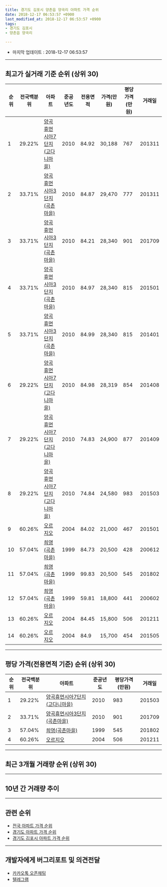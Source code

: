```yaml
---
title: 경기도 김포시 양촌읍 양곡리 아파트 가격 순위
date: 2018-12-17 06:53:57 +0900
last_modified_at: 2018-12-17 06:53:57 +0900
tags:
- 경기도 김포시
- 양촌읍 양곡리

---
```


* 마지막 업데이트 : 2018-12-17 06:53:57

---

## 최고가 실거래 기준 순위 (상위 30)


|순위|전국백분위|아파트|준공년도|전용면적|가격(만원)|평당가격(만원)|거래일|
|---|---|---|---|---|---|---|---|
|1|29.22%|[양곡휴먼시아7단지(고다니마을)](https://search.naver.com/search.naver?query=%EA%B2%BD%EA%B8%B0%EB%8F%84+%EA%B9%80%ED%8F%AC%EC%8B%9C+%EC%96%91%EC%B4%8C%EC%9D%8D+%EC%96%91%EA%B3%A1%EB%A6%AC+%EC%96%91%EA%B3%A1%ED%9C%B4%EB%A8%BC%EC%8B%9C%EC%95%847%EB%8B%A8%EC%A7%80%28%EA%B3%A0%EB%8B%A4%EB%8B%88%EB%A7%88%EC%9D%84%29)|2010|84.92|30,188|767|201311|
|2|33.71%|[양곡휴먼시아3단지(곡촌마을)](https://search.naver.com/search.naver?query=%EA%B2%BD%EA%B8%B0%EB%8F%84+%EA%B9%80%ED%8F%AC%EC%8B%9C+%EC%96%91%EC%B4%8C%EC%9D%8D+%EC%96%91%EA%B3%A1%EB%A6%AC+%EC%96%91%EA%B3%A1%ED%9C%B4%EB%A8%BC%EC%8B%9C%EC%95%843%EB%8B%A8%EC%A7%80%28%EA%B3%A1%EC%B4%8C%EB%A7%88%EC%9D%84%29)|2010|84.87|29,470|777|201311|
|3|33.71%|[양곡휴먼시아3단지(곡촌마을)](https://search.naver.com/search.naver?query=%EA%B2%BD%EA%B8%B0%EB%8F%84+%EA%B9%80%ED%8F%AC%EC%8B%9C+%EC%96%91%EC%B4%8C%EC%9D%8D+%EC%96%91%EA%B3%A1%EB%A6%AC+%EC%96%91%EA%B3%A1%ED%9C%B4%EB%A8%BC%EC%8B%9C%EC%95%843%EB%8B%A8%EC%A7%80%28%EA%B3%A1%EC%B4%8C%EB%A7%88%EC%9D%84%29)|2010|84.21|28,340|901|201709|
|4|33.71%|[양곡휴먼시아3단지(곡촌마을)](https://search.naver.com/search.naver?query=%EA%B2%BD%EA%B8%B0%EB%8F%84+%EA%B9%80%ED%8F%AC%EC%8B%9C+%EC%96%91%EC%B4%8C%EC%9D%8D+%EC%96%91%EA%B3%A1%EB%A6%AC+%EC%96%91%EA%B3%A1%ED%9C%B4%EB%A8%BC%EC%8B%9C%EC%95%843%EB%8B%A8%EC%A7%80%28%EA%B3%A1%EC%B4%8C%EB%A7%88%EC%9D%84%29)|2010|84.97|28,340|815|201501|
|5|33.71%|[양곡휴먼시아3단지(곡촌마을)](https://search.naver.com/search.naver?query=%EA%B2%BD%EA%B8%B0%EB%8F%84+%EA%B9%80%ED%8F%AC%EC%8B%9C+%EC%96%91%EC%B4%8C%EC%9D%8D+%EC%96%91%EA%B3%A1%EB%A6%AC+%EC%96%91%EA%B3%A1%ED%9C%B4%EB%A8%BC%EC%8B%9C%EC%95%843%EB%8B%A8%EC%A7%80%28%EA%B3%A1%EC%B4%8C%EB%A7%88%EC%9D%84%29)|2010|84.99|28,340|815|201401|
|6|29.22%|[양곡휴먼시아7단지(고다니마을)](https://search.naver.com/search.naver?query=%EA%B2%BD%EA%B8%B0%EB%8F%84+%EA%B9%80%ED%8F%AC%EC%8B%9C+%EC%96%91%EC%B4%8C%EC%9D%8D+%EC%96%91%EA%B3%A1%EB%A6%AC+%EC%96%91%EA%B3%A1%ED%9C%B4%EB%A8%BC%EC%8B%9C%EC%95%847%EB%8B%A8%EC%A7%80%28%EA%B3%A0%EB%8B%A4%EB%8B%88%EB%A7%88%EC%9D%84%29)|2010|84.98|28,319|854|201408|
|7|29.22%|[양곡휴먼시아7단지(고다니마을)](https://search.naver.com/search.naver?query=%EA%B2%BD%EA%B8%B0%EB%8F%84+%EA%B9%80%ED%8F%AC%EC%8B%9C+%EC%96%91%EC%B4%8C%EC%9D%8D+%EC%96%91%EA%B3%A1%EB%A6%AC+%EC%96%91%EA%B3%A1%ED%9C%B4%EB%A8%BC%EC%8B%9C%EC%95%847%EB%8B%A8%EC%A7%80%28%EA%B3%A0%EB%8B%A4%EB%8B%88%EB%A7%88%EC%9D%84%29)|2010|74.83|24,900|877|201409|
|8|29.22%|[양곡휴먼시아7단지(고다니마을)](https://search.naver.com/search.naver?query=%EA%B2%BD%EA%B8%B0%EB%8F%84+%EA%B9%80%ED%8F%AC%EC%8B%9C+%EC%96%91%EC%B4%8C%EC%9D%8D+%EC%96%91%EA%B3%A1%EB%A6%AC+%EC%96%91%EA%B3%A1%ED%9C%B4%EB%A8%BC%EC%8B%9C%EC%95%847%EB%8B%A8%EC%A7%80%28%EA%B3%A0%EB%8B%A4%EB%8B%88%EB%A7%88%EC%9D%84%29)|2010|74.84|24,580|983|201503|
|9|60.26%|[오르지오](https://search.naver.com/search.naver?query=%EA%B2%BD%EA%B8%B0%EB%8F%84+%EA%B9%80%ED%8F%AC%EC%8B%9C+%EC%96%91%EC%B4%8C%EC%9D%8D+%EC%96%91%EA%B3%A1%EB%A6%AC+%EC%98%A4%EB%A5%B4%EC%A7%80%EC%98%A4)|2004|84.02|21,000|467|201501|
|10|57.04%|[희영(곡촌마을)](https://search.naver.com/search.naver?query=%EA%B2%BD%EA%B8%B0%EB%8F%84+%EA%B9%80%ED%8F%AC%EC%8B%9C+%EC%96%91%EC%B4%8C%EC%9D%8D+%EC%96%91%EA%B3%A1%EB%A6%AC+%ED%9D%AC%EC%98%81%28%EA%B3%A1%EC%B4%8C%EB%A7%88%EC%9D%84%29)|1999|84.73|20,500|428|200612|
|11|57.04%|[희영(곡촌마을)](https://search.naver.com/search.naver?query=%EA%B2%BD%EA%B8%B0%EB%8F%84+%EA%B9%80%ED%8F%AC%EC%8B%9C+%EC%96%91%EC%B4%8C%EC%9D%8D+%EC%96%91%EA%B3%A1%EB%A6%AC+%ED%9D%AC%EC%98%81%28%EA%B3%A1%EC%B4%8C%EB%A7%88%EC%9D%84%29)|1999|99.83|20,500|545|201802|
|12|57.04%|[희영(곡촌마을)](https://search.naver.com/search.naver?query=%EA%B2%BD%EA%B8%B0%EB%8F%84+%EA%B9%80%ED%8F%AC%EC%8B%9C+%EC%96%91%EC%B4%8C%EC%9D%8D+%EC%96%91%EA%B3%A1%EB%A6%AC+%ED%9D%AC%EC%98%81%28%EA%B3%A1%EC%B4%8C%EB%A7%88%EC%9D%84%29)|1999|59.81|18,800|441|200602|
|13|60.26%|[오르지오](https://search.naver.com/search.naver?query=%EA%B2%BD%EA%B8%B0%EB%8F%84+%EA%B9%80%ED%8F%AC%EC%8B%9C+%EC%96%91%EC%B4%8C%EC%9D%8D+%EC%96%91%EA%B3%A1%EB%A6%AC+%EC%98%A4%EB%A5%B4%EC%A7%80%EC%98%A4)|2004|84.45|15,800|506|201211|
|14|60.26%|[오르지오](https://search.naver.com/search.naver?query=%EA%B2%BD%EA%B8%B0%EB%8F%84+%EA%B9%80%ED%8F%AC%EC%8B%9C+%EC%96%91%EC%B4%8C%EC%9D%8D+%EC%96%91%EA%B3%A1%EB%A6%AC+%EC%98%A4%EB%A5%B4%EC%A7%80%EC%98%A4)|2004|84.9|15,700|454|201505|


---

## 평당 가격(전용면적 기준) 순위 (상위 30)


|순위|전국백분위|아파트|준공년도|평당가격(만원)|거래일|
|---|---|---|---|---|---|
|1|29.22%|[양곡휴먼시아7단지(고다니마을)](https://search.naver.com/search.naver?query=%EA%B2%BD%EA%B8%B0%EB%8F%84+%EA%B9%80%ED%8F%AC%EC%8B%9C+%EC%96%91%EC%B4%8C%EC%9D%8D+%EC%96%91%EA%B3%A1%EB%A6%AC+%EC%96%91%EA%B3%A1%ED%9C%B4%EB%A8%BC%EC%8B%9C%EC%95%847%EB%8B%A8%EC%A7%80%28%EA%B3%A0%EB%8B%A4%EB%8B%88%EB%A7%88%EC%9D%84%29)|2010|983|201503|
|2|33.71%|[양곡휴먼시아3단지(곡촌마을)](https://search.naver.com/search.naver?query=%EA%B2%BD%EA%B8%B0%EB%8F%84+%EA%B9%80%ED%8F%AC%EC%8B%9C+%EC%96%91%EC%B4%8C%EC%9D%8D+%EC%96%91%EA%B3%A1%EB%A6%AC+%EC%96%91%EA%B3%A1%ED%9C%B4%EB%A8%BC%EC%8B%9C%EC%95%843%EB%8B%A8%EC%A7%80%28%EA%B3%A1%EC%B4%8C%EB%A7%88%EC%9D%84%29)|2010|901|201709|
|3|57.04%|[희영(곡촌마을)](https://search.naver.com/search.naver?query=%EA%B2%BD%EA%B8%B0%EB%8F%84+%EA%B9%80%ED%8F%AC%EC%8B%9C+%EC%96%91%EC%B4%8C%EC%9D%8D+%EC%96%91%EA%B3%A1%EB%A6%AC+%ED%9D%AC%EC%98%81%28%EA%B3%A1%EC%B4%8C%EB%A7%88%EC%9D%84%29)|1999|545|201802|
|4|60.26%|[오르지오](https://search.naver.com/search.naver?query=%EA%B2%BD%EA%B8%B0%EB%8F%84+%EA%B9%80%ED%8F%AC%EC%8B%9C+%EC%96%91%EC%B4%8C%EC%9D%8D+%EC%96%91%EA%B3%A1%EB%A6%AC+%EC%98%A4%EB%A5%B4%EC%A7%80%EC%98%A4)|2004|506|201211|


---

## 최근 3개월 거래량 순위 (상위 30)


<div style="width:100%;">
    <canvas id="deal_count_ranking" height="250"></canvas>
</div>


<script>
new Chart(document.getElementById("deal_count_ranking"), {
    type: 'horizontalBar',
    data: {
        labels: ['양곡휴먼시아3단지(곡촌마을)', '양곡휴먼시아7단지(고다니마을)', '희영(곡촌마을)'],
        datasets: [{
            label: '실거래 수',
            data: [6, 5, 2],
            borderColor: "rgba(255, 0, 128, 1)",
            backgroundColor: "rgba(255, 0, 128, 0.5)",
            fill: false,
        }]
    },
    options: {
        responsive: true,
        title: {
            display: true,
            text: '최근 3개월 거래량 순위'
        },
        tooltips: {
            mode: 'index',
            intersect: false,
            callbacks: {
                title: function(tooltipItems, data) {
                    return "실거래 수:";
                },
                label: function(tooltipItem, data) {
                    return data.labels[tooltipItem.index] + ": " + tooltipItem.xLabel;
                }
            }
        },
        hover: {
            mode: 'nearest',
            intersect: true
        },
        scales: {
            xAxes: [{
                display: true,
                scaleLabel: {
                    display: true,
                    labelString: '실거래 수'
                },
                ticks: {
                    suggestedMin: 0,
                }
            }],
            yAxes: [{
                display: true,
                ticks: {
                    autoSkip: false,
                    callback: function(value, index, values) {
                        if (value.length > 15)
                            return value.substr(0, 13) + "...";
                        else
                            return value;
                    }
                },
                scaleLabel: {
                    display: false,
                }
            }]
        }
    }
});

</script>


---

## 10년 간 거래량 추이


<div style="width:100%;">
    <canvas id="deal_progress" height="250"></canvas>
</div>

<script>
new Chart(document.getElementById("deal_progress"), {
    type: 'line',
    data: {
        labels: ['200812','200901','200902','200903','200904','200905','200906','200907','200908','200909','200910','200911','200912','201001','201002','201003','201004','201005','201006','201007','201008','201009','201010','201011','201012','201101','201102','201103','201104','201105','201106','201107','201108','201109','201110','201111','201112','201201','201202','201203','201204','201205','201206','201207','201208','201209','201210','201211','201212','201301','201302','201303','201304','201305','201306','201307','201308','201309','201310','201311','201312','201401','201402','201403','201404','201405','201406','201407','201408','201409','201410','201411','201412','201501','201502','201503','201504','201505','201506','201507','201508','201509','201510','201511','201512','201601','201602','201603','201604','201605','201606','201607','201608','201609','201610','201611','201612','201701','201702','201703','201704','201705','201706','201707','201708','201709','201710','201711','201712','201801','201802','201803','201804','201805','201806','201807','201808','201809','201810','201811','201812'],
        datasets: [{
            label: '실거래 수',
            pointRadius: 1,
            data: [0, 1, 5, 1, 1, 2, 0, 1, 0, 2, 2, 0, 0, 2, 1, 0, 0, 0, 0, 2, 1, 4, 7, 6, 7, 3, 3, 5, 3, 2, 1, 2, 1, 1, 0, 3, 1, 2, 2, 3, 5, 2, 5, 2, 0, 4, 4, 5, 3, 1, 4, 1, 0, 6, 2, 2, 3, 3, 3, 5, 6, 1, 3, 4, 5, 3, 5, 2, 5, 3, 9, 2, 2, 7, 5, 16, 15, 11, 7, 10, 10, 16, 25, 20, 8, 9, 8, 7, 6, 8, 9, 8, 9, 4, 6, 6, 7, 5, 3, 5, 3, 7, 10, 5, 13, 5, 6, 6, 4, 2, 6, 4, 7, 1, 2, 4, 4, 10, 10, 3, 0],
            borderColor: "rgba(255, 201, 14, 1)",
            backgroundColor: "rgba(255, 201, 14, 0.5)",
            fill: true,
        }]
    },
    options: {
        responsive: true,
        title: {
            display: true,
            text: '10년간 거래량 추이'
        },
        tooltips: {
            mode: 'index',
            intersect: false,
        },
        hover: {
            mode: 'nearest',
            intersect: true
        },
        scales: {
            xAxes: [{
                display: true,
                scaleLabel: {
                    display: true,
                    labelString: '년/월'
                }
            }],
            yAxes: [{
                display: true,
                ticks: {
                    suggestedMin: 0,
                },
                scaleLabel: {
                    display: true,
                    labelString: '실거래 수'
                }
            }]
        }
    }
});

</script>


---

## 관련 순위

- [전국 아파트 가격 순위](https://inasie.github.io/apt-ranking/전국)
- [경기도 아파트 가격 순위](https://inasie.github.io/apt-ranking/경기도)
- [경기도 김포시 아파트 가격 순위](https://inasie.github.io/apt-ranking/경기도-김포시)


---

## 개발자에게 버그리포트 및 의견전달

- [카카오톡 오픈채팅](https://open.kakao.com/o/gLJUAP4)
- [텔레그램](https://t.me/inasie)

